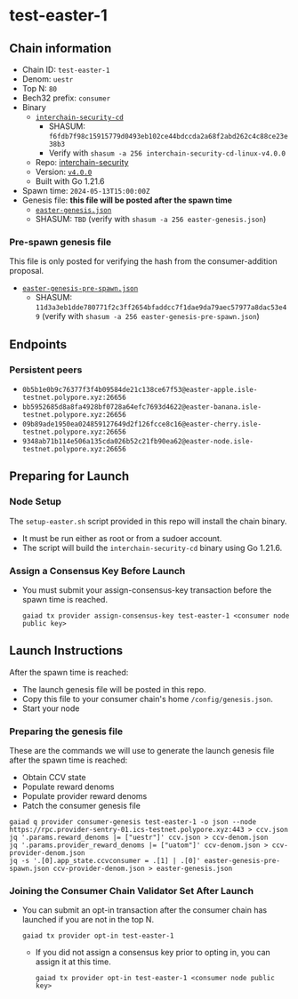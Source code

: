 # test-easter-1

## Chain information

* Chain ID: `test-easter-1`
* Denom: `uestr`
* Top N: `80`
* Bech32 prefix: `consumer`
* Binary
  * [`interchain-security-cd`](/isle/binaries/interchain-security-cd-linux-v4.0.0)
    * SHASUM: `f6fdb7f98c15915779d0493eb102ce44bdccda2a68f2abd262c4c88ce23e38b3`
    * Verify with `shasum -a 256 interchain-security-cd-linux-v4.0.0`
  * Repo: [interchain-security](https://github.com/cosmos/interchain-security/)
  * Version: [`v4.0.0`](https://github.com/cosmos/interchain-security/releases/tag/v4.0.0)
  * Built with Go 1.21.6
* Spawn time: `2024-05-13T15:00:00Z`
* Genesis file: **this file will be posted after the spawn time**
  * [`easter-genesis.json`](./easter-genesis.json)
  * SHASUM: `TBD` (verify with `shasum -a 256 easter-genesis.json`)

### Pre-spawn genesis file

This file is only posted for verifying the hash from the consumer-addition proposal.
* [`easter-genesis-pre-spawn.json`](./easter-genesis-pre-spawn.json)
  * SHASUM: `11d3a3eb1dde780771f2c3ff2654bfaddcc7f1dae9da79aec57977a8dac53e49` (verify with `shasum -a 256 easter-genesis-pre-spawn.json`)

## Endpoints

### Persistent peers

* `0b5b1e0b9c76377f3f4b09584de21c138ce67f53@easter-apple.isle-testnet.polypore.xyz:26656`
* `bb5952685d8a8fa4928bf0728a64efc7693d4622@easter-banana.isle-testnet.polypore.xyz:26656`
* `09b89ade1950ea024859127649d2f126fcce8c16@easter-cherry.isle-testnet.polypore.xyz:26656`
* `9348ab71b114e506a135cda026b52c21fb90ea62@easter-node.isle-testnet.polypore.xyz:26656`

## Preparing for Launch

### Node Setup

The `setup-easter.sh` script provided in this repo will install the chain binary.
* It must be run either as root or from a sudoer account.
* The script will build the `interchain-security-cd` binary using Go 1.21.6.

### Assign a Consensus Key Before Launch

* You must submit your assign-consensus-key transaction before the spawn time is reached.
  ```
  gaiad tx provider assign-consensus-key test-easter-1 <consumer node public key>
  ```

## Launch Instructions

After the spawn time is reached:
  * The launch genesis file will be posted in this repo.
  * Copy this file to your consumer chain's home `/config/genesis.json`.
  * Start your node

### Preparing the genesis file

These are the commands we will use to generate the launch genesis file after the spawn time is reached:

* Obtain CCV state
* Populate reward denoms
* Populate provider reward denoms
* Patch the consumer genesis file
```
gaiad q provider consumer-genesis test-easter-1 -o json --node https://rpc.provider-sentry-01.ics-testnet.polypore.xyz:443 > ccv.json
jq '.params.reward_denoms |= ["uestr"]' ccv.json > ccv-denom.json
jq '.params.provider_reward_denoms |= ["uatom"]' ccv-denom.json > ccv-provider-denom.json
jq -s '.[0].app_state.ccvconsumer = .[1] | .[0]' easter-genesis-pre-spawn.json ccv-provider-denom.json > easter-genesis.json
```

### Joining the Consumer Chain Validator Set After Launch

* You can submit an opt-in transaction after the consumer chain has launched if you are not in the top N.
  ```
  gaiad tx provider opt-in test-easter-1
  ```
  * If you did not assign a consensus key prior to opting in, you can assign it at this time.
    ```
    gaiad tx provider opt-in test-easter-1 <consumer node public key>
    ```
